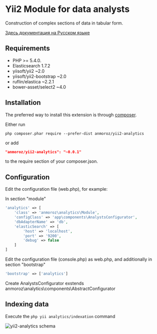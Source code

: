 Yii2 Module for data analysts
============================

Construction of complex sections of data in tabular form.

[Здесь документация на Русском языке](https://github.com/anmoroz/yii2-analytics/tree/master/docs)

Requirements
------------

* PHP >= 5.4.0.
* Elasticsearch 1.7.2
* yiisoft/yii2 ~2.0
* yiisoft/yii2-bootstrap ~2.0
* ruflin/elastica ~2.2.1
* bower-asset/select2 ~4.0

Installation
------------

The preferred way to install this extension is through [composer](http://getcomposer.org/download/).

Either run

```
php composer.phar require --prefer-dist anmoroz/yii2-analytics
```

or add

```json
"anmoroz/yii2-analytics": "~0.0.1"
```

to the require section of your composer.json.

Configuration
-------------

Edit the configuration file (web.php), for example:

In section "module"
```php
'analytics' => [
    'class' => 'anmoroz\analytics\Module',
    'configClass' => 'app\components\AnalystsConfigurator',
    'dbAdapterName' => 'db',
    'elasticSearch' => [
        'host' => 'localhost',
        'port' => '9200',
        'debug' => false
    ]
]
```
Edit the configuration file (console.php) as web.php, and additionally in section "bootstrap"
```php
'bootstrap' => ['analytics']
```

Create AnalystsConfigurator exstends anmoroz\analytics\components\AbstractConfigurator

Indexing data
-------------

Execute the `php yii analytics/indexation` command

![yii2-analytics schema](https://raw.github.com/anmoroz/yii2-analytics/master/docs/screenshots/yii2-analytics-schema.jpg)
